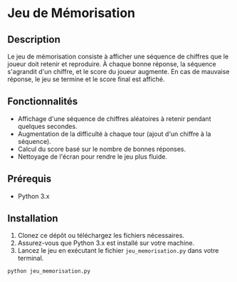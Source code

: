 # Jeu de Mémorisation

## Description

Le jeu de mémorisation consiste à afficher une séquence de chiffres que le joueur doit retenir et reproduire. 
À chaque bonne réponse, la séquence s'agrandit d'un chiffre, et le score du joueur augmente.
En cas de mauvaise réponse, le jeu se termine et le score final est affiché.

## Fonctionnalités

- Affichage d'une séquence de chiffres aléatoires à retenir pendant quelques secondes.
- Augmentation de la difficulté à chaque tour (ajout d'un chiffre à la séquence).
- Calcul du score basé sur le nombre de bonnes réponses.
- Nettoyage de l'écran pour rendre le jeu plus fluide.

## Prérequis

- Python 3.x

## Installation

1. Clonez ce dépôt ou téléchargez les fichiers nécessaires.
2. Assurez-vous que Python 3.x est installé sur votre machine.
3. Lancez le jeu en exécutant le fichier `jeu_memorisation.py` dans votre terminal.

```bash
python jeu_memorisation.py
